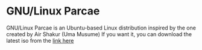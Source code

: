 # GNU/Linux Parcae
GNU/Linux Parcae is an Ubuntu-based Linux distribution inspired by the one created by Air Shakur (Uma Musume)
If you want it, you can download the latest iso from the [link here](https://github.com/tachysuki/parcae/releases)
